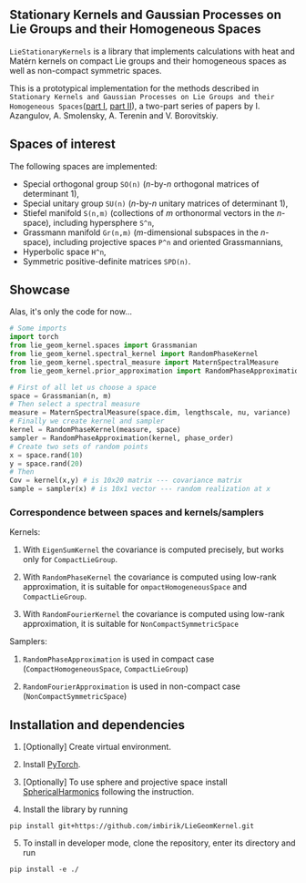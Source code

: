 ## Stationary Kernels and Gaussian Processes on Lie Groups and their Homogeneous Spaces

`LieStationaryKernels` is a library that implements calculations with heat and Matérn kernels
on compact Lie groups and their homogeneous spaces as well as non-compact symmetric spaces.

This is a prototypical implementation for the methods described in `Stationary Kernels and Gaussian Processes on Lie Groups
and their Homogeneous Spaces`([part I](link), [part II](link)), a two-part series of papers by I. Azangulov, A. Smolensky, A. Terenin and V. Borovitskiy.

## Spaces of interest
The following spaces are implemented:
- Special orthogonal group `SO(n)` (*n*-by-*n* orthogonal matrices of determinant 1),
- Special unitary group `SU(n)` (*n*-by-*n* unitary matrices of determinant 1),
- Stiefel manifold `S(n,m)` (collections of *m* orthonormal vectors in the *n*-space), including hypersphere `S^n`,
- Grassmann manifold `Gr(n,m)` (*m*-dimensional subspaces in the *n*-space), including projective spaces `P^n` and oriented Grassmannians,
- Hyperbolic space `H^n`,
- Symmetric positive-definite matrices `SPD(n)`.

## Showcase

Alas, it's only the code for now...

```python
# Some imports
import torch
from lie_geom_kernel.spaces import Grassmanian
from lie_geom_kernel.spectral_kernel import RandomPhaseKernel
from lie_geom_kernel.spectral_measure import MaternSpectralMeasure
from lie_geom_kernel.prior_approximation import RandomPhaseApproximation

# First of all let us choose a space
space = Grassmanian(n, m)
# Then select a spectral measure
measure = MaternSpectralMeasure(space.dim, lengthscale, nu, variance)
# Finally we create kernel and sampler
kernel = RandomPhaseKernel(measure, space)
sampler = RandomPhaseApproximation(kernel, phase_order)
# Create two sets of random points
x = space.rand(10)
y = space.rand(20)
# Then
Cov = kernel(x,y) # is 10x20 matrix --- covariance matrix 
sample = sampler(x) # is 10x1 vector --- random realization at x
```

### Correspondence between spaces and kernels/samplers
Kernels:

1. With ```EigenSumKernel``` the covariance is computed precisely, but works only for ```CompactLieGroup```. 

2. With ```RandomPhaseKernel``` the covariance is computed using low-rank approximation, it is suitable for ```ompactHomogeneousSpace``` and ```CompactLieGroup```.

3. With ```RandomFourierKernel``` the covariance is computed using low-rank approximation, it is suitable for ```NonCompactSymmetricSpace```

Samplers:

1. ```RandomPhaseApproximation``` is used in compact case (```CompactHomogeneousSpace```, ```CompactLieGroup```)

2. ```RandomFourierApproximation``` is used in non-compact case (```NonCompactSymmetricSpace```)

## Installation and dependencies

1. [Optionally] Create virtual environment.

2. Install [PyTorch](https://pytorch.org/get-started/locally/).

3. [Optionally] To use sphere and projective space install [SphericalHarmonics](https://github.com/vdutor/SphericalHarmonics) following the instruction.

4. Install the library by running
```
pip install git+https://github.com/imbirik/LieGeomKernel.git
```

5. To install in developer mode, clone the repository, enter its directory and run
```
pip install -e ./
```

